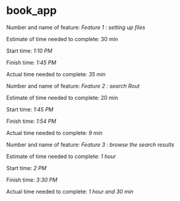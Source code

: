 # book_app

Number and name of feature: *Feature 1 : setting up files*

Estimate of time needed to complete: 30 min

Start time: *1:10 PM*

Finish time: *1:45 PM*

Actual time needed to complete: *35 min*

Number and name of feature: *Feature 2 : search Rout*

Estimate of time needed to complete: 20 min

Start time: *1:45 PM*

Finish time: *1:54 PM*

Actual time needed to complete: *9 min*


Number and name of feature: *Feature 3 : browse the search results*

Estimate of time needed to complete: *1 hour*

Start time: *2 PM*

Finish time: *3:30 PM*

Actual time needed to complete: *1 hour and 30 min*